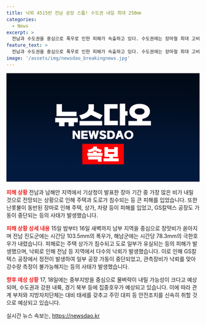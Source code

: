 ```yaml
---
title: 낙뢰 4515번 전남 공장 스톱! 수도권 내일 최대 250㎜
categories:
  - News
excerpt: >
  전남과 수도권을 중심으로 폭우로 인한 피해가 속출하고 있다. 수도권에는 장마철 최대 고비로 250mm 이상의 비가 예상되며, 지역별로 30∼60mm의 강한 비가 예측되고 있다. 장마전선의 활동으로 중부지방에서는 집중호우가 예상되며, 관련 부처와 지방자치단체는 대비 태세를 갖추고 주민 대피 등 안전조치를 강구할 것을 촉구하고 있다. GS칼텍스 공장 또한 낙뢰로 가동이 중단되었으며, 짧은 시간에 좁은 지역에 기록적 호우가 발생할 수 있는 가능성이 크다.
feature_text: >
  전남과 수도권을 중심으로 폭우로 인한 피해가 속출하고 있다. 수도권에는 장마철 최대 고비로 250mm 이상의 비가 예상되며, 지역별로 30∼60mm의 강한 비가 예측되고 있다. 장마전선의 활동으로 중부지방에서는 집중호우가 예상되며, 관련 부처와 지방자치단체는 대비 태세를 갖추고 주민 대피 등 안전조치를 강구할 것을 촉구하고 있다. GS칼텍스 공장 또한 낙뢰로 가동이 중단되었으며, 짧은 시간에 좁은 지역에 기록적 호우가 발생할 수 있는 가능성이 크다.
image: '/assets/img/newsdao_breakingnews.jpg'
---
```


<p><img src="/assets/img/newsdao_breakingnews.jpg" alt="ranknews 속보" /></p>

<p><b><span style="color: #ee2323;">피해 상황</span></b>
전남과 남해안 지역에서 기상청이 발표한 장마 기간 중 가장 많은 비가 내릴 것으로 전망되는 상황으로 인해 주택과 도로가 침수되는 등 큰 피해를 입었습니다. 또한 난롯불이 동반된 장마로 인해 주택, 상가, 차량 등이 피해를 입었고, GS칼텍스 공장도 가동이 중단되는 등의 사태가 발생했습니다.</p>

<p><b><span style="color: #ee2323;">피해 상황 상세 내용</span></b>
15일 밤부터 16일 새벽까지 남부 지역을 중심으로 장맛비가 쏟아지며 전남 진도군에는 시간당 103.5mm의 폭우가, 해남군에는 시간당 78.3mm의 극한호우가 내렸습니다. 피해로는 주택 상가가 침수되고 도로 일부가 유실되는 등의 피해가 발생했으며, 낙뢰로 인해 전남 등 지역에서 다수의 낙뢰가 발생했습니다. 이로 인해 GS칼텍스 공장에서 정전이 발생하여 일부 공장 가동이 중단되었고, 관측장비가 낙뢰를 맞아 강수량 측정이 불가능해지는 등의 사태가 발생했습니다.</p>

<p><b><span style="color: #ee2323;">향후 예상 상황</span></b>
17, 18일에는 중부지방을 중심으로 물벼락이 내릴 가능성이 크다고 예상되며, 수도권과 강원 내륙, 경기 북부 등에 집중호우가 예상되고 있습니다. 이에 따라 관계 부처와 지방자치단체는 대비 태세를 갖추고 주민 대피 등 안전조치를 신속히 취할 것으로 예상되고 있습니다.</p>
실시간 뉴스 속보는, <a href="https://newsdao.kr" rel="dofollow">https://newsdao.kr</a>



